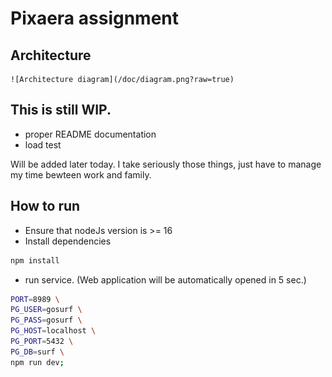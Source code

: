 # Pixaera assignment

## Architecture

    ![Architecture diagram](/doc/diagram.png?raw=true)

## This is still WIP.

- proper README documentation
- load test

Will be added later today. I take seriously those things, just have to manage my time bewteen work and family.

## How to run

- Ensure that nodeJs version is >= 16
- Install dependencies
```bash
npm install
```
- run service. (Web application will be automatically opened in 5 sec.)

```bash
PORT=8989 \
PG_USER=gosurf \
PG_PASS=gosurf \
PG_HOST=localhost \
PG_PORT=5432 \
PG_DB=surf \
npm run dev;
```
